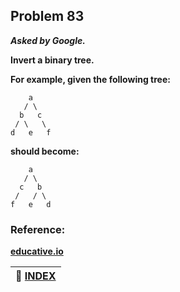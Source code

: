## Problem 83

***Asked by Google.***

**Invert a binary tree.**

**For example, given the following tree:**
```
    a
   / \
  b   c
 / \   \
d   e   f
```
**should become:**
```
    a
   / \
  c   b
 /   / \
f   e   d
```

### Reference:
**[educative.io](https://www.educative.io/edpresso/how-to-invert-a-binary-tree)**

|**:file_folder: [INDEX](https://github.com/theInvincible/Daily-Coding-Problem/blob/master/Collection/INDEX.md)**|
|----------------------------------------------------------------------------------------------------------------|

